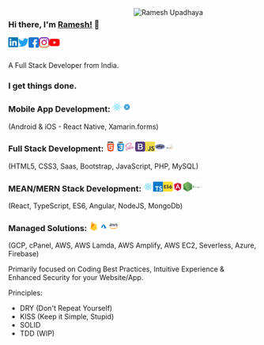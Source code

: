 <img align="right" alt="Ramesh Upadhaya" src="https://avatars.githubusercontent.com/u/27073370?s=460&u=88c6e5c3d13ecd035ebea93520fe9cd08358a1f9&v=4" width="250px" />

### Hi there, I'm [Ramesh!](https://rameshupadhaya.github.io/) 👋

<a href="https://linkedin.com/in/rameshupadhaya">
  <img align="left" alt="Ramesh Upadhaya | LinkedIn" width="20px" src="https://raw.githubusercontent.com/rameshupadhaya/rameshupadhaya/main/assets/linkedin.svg" />
</a>
<a href="https://twitter.com/ramesh_upadhaya">
  <img align="left" alt="Ramesh Upadhaya | Twitter" width="21px" src="https://raw.githubusercontent.com/rameshupadhaya/rameshupadhaya/main/assets/twitter.svg" />
</a>
<a href="https://facebook.com/itsrameshx">
  <img align="left" alt="Ramesh Upadhaya | Facebook" width="21px" src="https://raw.githubusercontent.com/rameshupadhaya/rameshupadhaya/main/assets/facebook.svg" />
</a>
<a href="https://instagram.com/ramesh_upadhaya">
  <img align="left" alt="Ramesh Upadhaya | Instagram" width="21px" src="https://raw.githubusercontent.com/rameshupadhaya/rameshupadhaya/main/assets/instagram.svg" />
</a>
<a href="https://www.youtube.com/channel/UCNA7b7x7_cZmQvthAyROpjw">
  <img align="left" alt="Ramesh Upadhaya | YouTube" width="21px" src="https://raw.githubusercontent.com/rameshupadhaya/rameshupadhaya/main/assets/youtube.svg" />
</a>

<br />
<br />

A Full Stack Developer from India. 

### I get things done.

### Mobile App Development:  <code><img height="20" src="https://raw.githubusercontent.com/github/explore/80688e429a7d4ef2fca1e82350fe8e3517d3494d/topics/react-native/react-native.png"></code><code><img height="20" src="https://raw.githubusercontent.com/github/explore/80688e429a7d4ef2fca1e82350fe8e3517d3494d/topics/xamarin/xamarin.png"></code>
(Android & iOS - React Native, Xamarin.forms)

### Full Stack Development:  <code><img height="20" src="https://raw.githubusercontent.com/github/explore/80688e429a7d4ef2fca1e82350fe8e3517d3494d/topics/html/html.png"></code><code><img height="20" src="https://raw.githubusercontent.com/github/explore/80688e429a7d4ef2fca1e82350fe8e3517d3494d/topics/css/css.png"></code><code><img height="20" src="https://raw.githubusercontent.com/github/explore/80688e429a7d4ef2fca1e82350fe8e3517d3494d/topics/sass/sass.png"></code><code><img height="20" src="https://raw.githubusercontent.com/github/explore/80688e429a7d4ef2fca1e82350fe8e3517d3494d/topics/bootstrap/bootstrap.png"></code><code><img height="20" src="https://raw.githubusercontent.com/github/explore/80688e429a7d4ef2fca1e82350fe8e3517d3494d/topics/javascript/javascript.png"></code><code><img height="20" src="https://raw.githubusercontent.com/github/explore/ccc16358ac4530c6a69b1b80c7223cd2744dea83/topics/php/php.png"></code><code><img height="20" src="https://raw.githubusercontent.com/github/explore/80688e429a7d4ef2fca1e82350fe8e3517d3494d/topics/mysql/mysql.png"></code>

(HTML5, CSS3, Saas, Bootstrap, JavaScript, PHP, MySQL)

### MEAN/MERN Stack Development:  <code><img height="20" src="https://raw.githubusercontent.com/github/explore/80688e429a7d4ef2fca1e82350fe8e3517d3494d/topics/react/react.png"></code><code><img height="20" src="https://raw.githubusercontent.com/github/explore/80688e429a7d4ef2fca1e82350fe8e3517d3494d/topics/typescript/typescript.png"></code><code><img height="20" src="https://raw.githubusercontent.com/github/explore/80688e429a7d4ef2fca1e82350fe8e3517d3494d/topics/es6/es6.png"></code><code><img height="20" src="https://raw.githubusercontent.com/github/explore/80688e429a7d4ef2fca1e82350fe8e3517d3494d/topics/angular/angular.png"></code><code><img height="20" src="https://raw.githubusercontent.com/github/explore/80688e429a7d4ef2fca1e82350fe8e3517d3494d/topics/nodejs/nodejs.png"></code><code><img height="20" src="https://raw.githubusercontent.com/github/explore/80688e429a7d4ef2fca1e82350fe8e3517d3494d/topics/mongodb/mongodb.png"></code>

(React, TypeScript, ES6, Angular, NodeJS, MongoDb)

### Managed Solutions: <code><img height="20" src="https://raw.githubusercontent.com/github/explore/80688e429a7d4ef2fca1e82350fe8e3517d3494d/topics/firebase/firebase.png"></code><code><img height="20" src="https://raw.githubusercontent.com/github/explore/80688e429a7d4ef2fca1e82350fe8e3517d3494d/topics/azure/azure.png"></code><code><img height="20" src="https://raw.githubusercontent.com/github/explore/fbceb94436312b6dacde68d122a5b9c7d11f9524/topics/aws/aws.png"></code>

(GCP, cPanel, AWS, AWS Lamda, AWS Amplify, AWS EC2, Severless, Azure, Firebase)



Primarily focused on Coding Best Practices, Intuitive Experience & Enhanced Security for your Website/App.

Principles:
- DRY (Don't Repeat Yourself)
- KISS (Keep it Simple, Stupid)
- SOLID 
- TDD (WIP)

